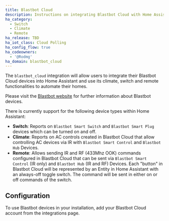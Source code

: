 ```yaml
---
title: Blastbot Cloud
description: Instructions on integrating Blastbot Cloud with Home Assistant.
ha_category:
  - Switch
  - Climate
  - Remote
ha_release: TBD
ha_iot_class: Cloud Polling
ha_config_flow: true
ha_codeowners:
  - '@Rodmg'
ha_domain: blastbot_cloud
---
```


The `blastbot_cloud` integration will allow users to integrate their Blastbot Cloud devices into Home Assistant and use its climate, switch and remote functionalities to automate their homes.

Please visit the [Blastbot website](https://blastbot.io/en/) for further information about Blastbot devices.

There is currently support for the following device types within Home Assistant:

- **Switch**: Reports on `Blastbot Smart Switch` and `Blastbot Smart Plug` devices which can be turned on and off.
- **Climate**: Reports on AC controls created in Blastbot Cloud that allow controlling AC devices via IR with `Blastbot Smart Control` and `Blastbot Hub` Devices.
- **Remote**: Allows sending IR and RF (433Mhz OOK) commands configured in Blastbot Cloud that can be sent via `Blastbot Smart Control` (IR only) and `Blastbot Hub` (IR and RF) Devices. Each "button" in Blastbot Cloud will be represented by an Entity in Home Assistant with an always-off toggle switch. The command will be sent in either on or off commands of the switch.

## Configuration

To use Blastbot devices in your installation, add your Blastbot Cloud account from the integrations page.
